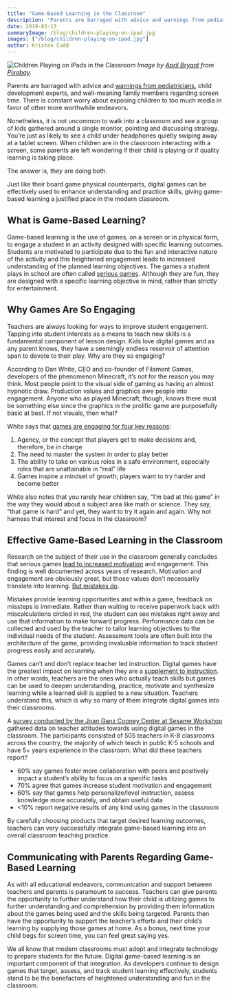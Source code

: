 ```yaml
---
title: "Game-Based Learning in the Classroom"
description: "Parents are barraged with advice and warnings from pediatricians, child development experts, and well-meaning family members regarding screen time. There is constant worry about exposing children to too much media in favor of other more worthwhile endeavors. Nonetheless, it is not uncommon to walk into a classroom and see ..."
date: 2019-03-13
summaryImage: /blog/children-playing-on-ipad.jpg
images: ["/blog/children-playing-on-ipad.jpg"]
author: Kristen Cudd
---
```


![Children Playing on iPads in the Classroom](/blog/children-playing-on-ipad.jpg "Children Playing on iPads in the Classroom")
*Image by [April Bryant](https://pixabay.com/users/schoolprpro-1336922/?utm_source=link-attribution&utm_medium=referral&utm_campaign=image&utm_content=1126136) from [Pixabay](https://pixabay.com).*

Parents are barraged with advice and [warnings from pediatricians](https://www.aap.org/en-us/about-the-aap/aap-press-room/Pages/American-Academy-of-Pediatrics-Announces-New-Recommendations-for-Childrens-Media-Use.aspx), child development experts, and well-meaning family members regarding screen time. There is constant worry about exposing children to too much media in favor of other more worthwhile endeavors.

Nonetheless, it is not uncommon to walk into a classroom and see a group of kids gathered around a single monitor, pointing and discussing strategy. You’re just as likely to see a child under headphones quietly swiping away at a tablet screen. When children are in the classroom interacting with a screen, some parents are left wondering if their child is playing or if quality learning is taking place.

The answer is, they are doing both.

Just like their board game physical counterparts, digital games can be effectively used to enhance understanding and practice skills, giving game-based learning a justified place in the modern classroom.

## What is Game-Based Learning?

Game-based learning is the use of games, on a screen or in physical form, to engage a student in an activity designed with specific learning outcomes. Students are motivated to participate due to the fun and interactive nature of the activity and this heightened engagement leads to increased understanding of the planned learning objectives. The games a student plays in school are often called [serious games](https://www.igi-global.com/dictionary/playing-better-worse/26549). Although they are fun, they are designed with a specific learning objective in mind, rather than strictly for entertainment.

## Why Games Are So Engaging

Teachers are always looking for ways to improve student engagement. Tapping into student interests as a means to teach new skills is a fundamental component of lesson design. Kids love digital games and as any parent knows, they have a seemingly endless reservoir of attention span to devote to their play. Why are they so engaging?

According to Dan White, CEO and co-founder of Filament Games, developers of the phenomenon Minecraft, it’s not for the reason you may think. Most people point to the visual side of gaming as having an almost hypnotic draw. Production values and graphics awe people into engagement. Anyone who as played Minecraft, though, knows there must be something else since the graphics in the prolific game are purposefully basic at best. If not visuals, then what?

White says that [games are engaging for four key reasons](https://www.edsurge.com/news/2019-02-04-game-based-learning-is-changing-how-we-teach-here-s-why):

1. Agency, or the concept that players get to make decisions and, therefore, be in charge
1. The need to master the system in order to play better
1. The ability to take on various roles in a safe environment, especially roles that are unattainable in “real” life
1. Games inspire a mindset of growth; players want to try harder and become better

White also notes that you rarely hear children say, “I’m bad at this game” in the way they would about a subject area like math or science. They say, “that game is hard” and yet, they want to try it again and again. Why not harness that interest and focus in the classroom?

## Effective Game-Based Learning in the Classroom

Research on the subject of their use in the classroom generally concludes that serious games [lead to increased motivation](https://www.researchgate.net/publication/263564163_Game_Based_Learning_-_a_Way_to_Stimulate_Intrinsic_Motivation) and engagement. This finding is well documented across years of research. Motivation and engagement are obviously great, but those values don’t necessarily translate into learning. [But mistakes do](https://www.crondose.com/2016/08/power-making-mistakes-learning-failing/).

Mistakes provide learning opportunities and within a game, feedback on missteps is immediate. Rather than waiting to receive paperwork back with miscalculations circled in red, the student can see mistakes right away and use that information to make forward progress. Performance data can be collected and used by the teacher to tailor learning objectives to the individual needs of the student. Assessment tools are often built into the architecture of the game, providing invaluable information to track student progress easily and accurately.

Games can’t and don’t replace teacher led instruction. Digital games have the greatest impact on learning when they are a [supplement to instruction](https://psycnet.apa.org/doiLanding?doi=10.1037%2Fa0031311). In other words, teachers are the ones who actually teach skills but games can be used to deepen understanding, practice, motivate and synthesize learning while a learned skill is applied to a new situation. Teachers understand this, which is why so many of them integrate digital games into their classrooms.

A [survey conducted by the Joan Ganz Cooney Center at Sesame Workshop](https://cdn-educators.brainpop.com/wp-content/uploads/2013/10/jgcc_teacher_survey.pdf) gathered data on teacher attitudes towards using digital games in the classroom. The participants consisted of 505 teachers in K-8 classrooms across the country, the majority of which teach in public K-5 schools and have 5+ years experience in the classroom. What did these teachers report?

- 60% say games foster more collaboration with peers and positively impact a student’s ability to focus on a specific tasks
- 70% agree that games increase student motivation and engagement
- 60% say that games help personalize/level instruction, assess knowledge more accurately, and obtain useful data
- <10% report negative results of any kind using games in the classroom

By carefully choosing products that target desired learning outcomes, teachers can very successfully integrate game-based learning into an overall classroom teaching practice.

## Communicating with Parents Regarding Game-Based Learning

As with all educational endeavors, communication and support between teachers and parents is paramount to success. Teachers can give parents the opportunity to further understand how their child is utilizing games to further understanding and comprehension by providing them information about the games being used and the skills being targeted. Parents then have the opportunity to support the teacher’s efforts and their child’s learning by supplying those games at home. As a bonus, next time your child begs for screen time, you can feel great saying yes.

We all know that modern classrooms must adopt and integrate technology to prepare students for the future. Digital game-based learning is an important component of that integration. As developers continue to design games that target, assess, and track student learning effectively, students stand to be the benefactors of heightened understanding and fun in the classroom.
